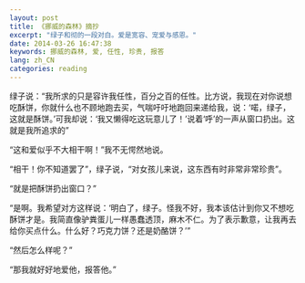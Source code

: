 ```yaml
---
layout: post
title: 《挪威的森林》摘抄
excerpt: "绿子和彻的一段对白。爱是宽容、宠爱与感恩。"
date: 2014-03-26 16:47:38
keywords: 挪威的森林, 爱, 任性, 珍贵, 报答
lang: zh_CN
categories: reading
---
```

绿子说：“我所求的只是容许我任性，百分之百的任性。比方说，我现在对你说想吃酥饼，你就什么也不顾地跑去买，气喘吁吁地跑回来递给我，说：‘喏，绿子，这就是酥饼。’可我却说：‘我又懒得吃这玩意儿了！’说着‘呼’的一声从窗口扔出。这就是我所追求的”

“这和爱似乎不大相干啊！”我不无愕然地说。

“相干！你不知道罢了”，绿子说，“对女孩儿来说，这东西有时非常非常珍贵”。

“就是把酥饼扔出窗口？”

“是啊。我希望对方这样说：‘明白了，绿子。怪我不好，我本该估计到你又不想吃酥饼才是。我简直像驴粪蛋儿一样愚蠢透顶，麻木不仁。为了表示歉意，让我再去给你买点什么。什么好？巧克力饼？还是奶酪饼？’”

“然后怎么样呢？”

“那我就好好地爱他，报答他。”